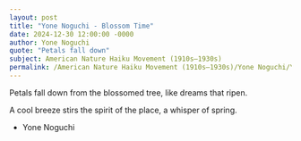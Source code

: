```yaml
---
layout: post
title: "Yone Noguchi - Blossom Time"
date: 2024-12-30 12:00:00 -0000
author: Yone Noguchi
quote: "Petals fall down"
subject: American Nature Haiku Movement (1910s–1930s)
permalink: /American Nature Haiku Movement (1910s–1930s)/Yone Noguchi/Yone Noguchi - Blossom Time
---
```


Petals fall down
from the blossomed tree,
like dreams that ripen.

A cool breeze stirs
the spirit of the place,
a whisper of spring.

- Yone Noguchi
